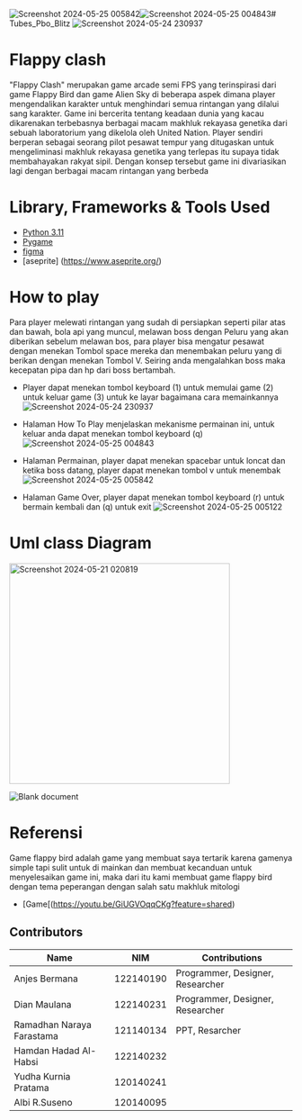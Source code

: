 ![Screenshot 2024-05-25 005842](https://github.com/120140095-AlbiR/Tubes-PBO-Blitz-Technology/assets/161603201/3a7794d0-55c6-4cdd-83fb-48d44ef6901f)![Screenshot 2024-05-25 004843](https://github.com/120140095-AlbiR/Tubes-PBO-Blitz-Technology/assets/161603201/158f3873-2012-4017-87bd-2dc433960baf)# Tubes_Pbo_Blitz
![Screenshot 2024-05-24 230937](https://github.com/120140095-AlbiR/Tubes-PBO-Blitz-Technology/assets/161603201/5f0c8edc-8afc-4a8b-9867-9506b6223fd9)

# Flappy clash
"Flappy Clash" merupakan game arcade semi FPS yang terinspirasi dari game Flappy Bird dan game Alien Sky di beberapa aspek dimana player mengendalikan karakter untuk menghindari semua rintangan yang dilalui sang karakter. Game ini bercerita tentang keadaan dunia yang kacau dikarenakan terbebasnya berbagai macam makhluk rekayasa genetika dari sebuah laboratorium yang dikelola oleh United Nation. Player sendiri berperan sebagai seorang pilot pesawat tempur yang ditugaskan untuk mengeliminasi makhluk rekayasa genetika yang terlepas itu supaya tidak membahayakan rakyat sipil. Dengan konsep tersebut game ini divariasikan lagi dengan berbagai macam rintangan yang berbeda

# Library, Frameworks & Tools Used
- [Python 3.11](https://www.python.org/)
- [Pygame](https://www.pygame.org/)
- [figma](https://www.figma.com/)
- [aseprite] (https://www.aseprite.org/)

# How to play
Para player melewati rintangan yang sudah di persiapkan seperti pilar atas dan bawah, bola api  yang muncul, melawan boss dengan Peluru yang akan diberikan sebelum melawan bos, para player bisa mengatur pesawat dengan menekan Tombol space mereka dan menembakan peluru yang di berikan dengan menekan Tombol V. Seiring anda mengalahkan boss maka kecepatan pipa dan hp dari boss bertambah.

- Player dapat menekan tombol keyboard (1) untuk memulai game (2) untuk keluar game (3) untuk ke layar bagaimana cara memainkannya 
![Screenshot 2024-05-24 230937](https://github.com/120140095-AlbiR/Tubes-PBO-Blitz-Technology/assets/161603201/ac5725d1-cb55-4e4a-bdb8-138b6d765a0d)

- Halaman How To Play menjelaskan mekanisme permainan ini, untuk keluar anda dapat menekan tombol keyboard (q)
![Screenshot 2024-05-25 004843](https://github.com/120140095-AlbiR/Tubes-PBO-Blitz-Technology/assets/161603201/65c008b4-21b4-41e4-bb32-a6fbe3471359)

- Halaman Permainan, player dapat menekan spacebar untuk loncat dan ketika boss datang, player dapat menekan tombol v untuk menembak
![Screenshot 2024-05-25 005842](https://github.com/120140095-AlbiR/Tubes-PBO-Blitz-Technology/assets/161603201/23e7dded-b5cf-4021-884b-a6c7f593b8b6)

- Halaman Game Over, player dapat menekan tombol keyboard (r) untuk bermain kembali dan (q) untuk exit
![Screenshot 2024-05-25 005122](https://github.com/120140095-AlbiR/Tubes-PBO-Blitz-Technology/assets/161603201/1b8b4365-ff7b-4da7-9b07-7239e8fe1a99)

# Uml class Diagram

<img width="392" alt="Screenshot 2024-05-21 020819" src="https://github.com/120140095-AlbiR/Tubes-PBO-Blitz-Technology/assets/168833183/82d23fb2-1dd4-4dd9-b5c3-2c6bb2dc6f4a">

![Blank document](https://github.com/120140095-AlbiR/Tubes-PBO-Blitz-Technology/assets/168833183/b134be8f-78ff-42c6-9960-2ba4e06f1042)


# Referensi 
Game flappy bird adalah game yang membuat saya tertarik karena gamenya simple tapi sulit untuk di mainkan dan membuat kecanduan untuk menyelesaikan game ini, maka dari itu kami membuat game flappy bird dengan tema peperangan dengan salah satu makhluk mitologi 

- [Game[(https://youtu.be/GiUGVOqqCKg?feature=shared)

## Contributors

| Name                     | NIM         | Contributions                    |
|--------------------------|-------------|----------------------------------|
| Anjes Bermana            | 122140190   | Programmer, Designer, Researcher |
| Dian Maulana             | 122140231   | Programmer, Designer, Researcher |
| Ramadhan Naraya Farastama| 121140134   | PPT, Resarcher                   |
| Hamdan Hadad Al-Habsi    | 122140232   |                                  |
| Yudha Kurnia Pratama     | 120140241   |                                  |
| Albi R.Suseno            | 120140095   |                                  |
